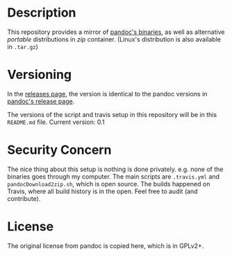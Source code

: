 # Description

This repository provides a mirror of [pandoc's binaries](https://github.com/jgm/pandoc/releases), as well as alternative *portable* distributions in *zip* container. (Linux's distribution is also available in `.tar.gz`)

# Versioning

In the [releases page](https://github.com/pandoc-extras/pandoc-portable/releases), the version is identical to the pandoc versions in [pandoc's release page](https://github.com/jgm/pandoc/releases).

The versions of the script and travis setup in this repository will be in this `README.md` file. Current version: 0.1

# Security Concern

The nice thing about this setup is nothing is done privately. e.g. none of the binaries goes through my computer. The main scripts are `.travis.yml` and `pandocDownload2zip.sh`, which is open source. The builds happened on Travis, where all build history is in the open. Feel free to audit (and contribute).

# License

The original license from pandoc is copied here, which is in GPLv2+.
